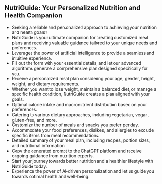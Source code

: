 ## NutriGuide: Your Personalized Nutrition and Health Companion

- Seeking a reliable and personalized approach to achieving your nutrition and health goals?
- NutriGuide is your ultimate companion for creating customized meal plans and receiving valuable guidance tailored to your unique needs and preferences.
- Leverages the power of artificial intelligence to provide a seamless and intuitive experience.
- Fill out the form with your essential details, and let our advanced algorithms generate a comprehensive plan designed specifically for you.
- Receive a personalized meal plan considering your age, gender, height, weight, and dietary requirements.
- Whether you want to lose weight, maintain a balanced diet, or manage a specific health condition, NutriGuide creates a plan aligned with your goals.
- Optimal calorie intake and macronutrient distribution based on your preferences.
- Catering to various dietary approaches, including vegetarian, vegan, gluten-free, and more.
- Customize the number of meals and snacks you prefer per day.
- Accommodate your food preferences, dislikes, and allergies to exclude specific items from meal recommendations.
- Detailed summary of your meal plan, including recipes, portion sizes, and nutritional information.
- Copy the generated prompt to the ChatGPT platform and receive ongoing guidance from nutrition experts.
- Start your journey towards better nutrition and a healthier lifestyle with NutriGuide today.
- Experience the power of AI-driven personalization and let us guide you towards optimal health and well-being.

